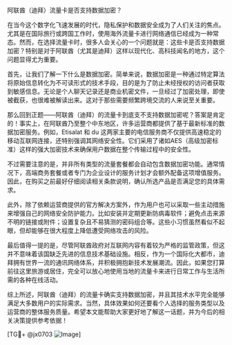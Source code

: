 阿联酋（迪拜）流量卡是否支持数据加密？

在当今这个数字化飞速发展的时代，隐私保护和数据安全成为了人们关注的焦点。尤其是在国际旅行或跨国工作时，使用海外流量卡进行网络通信已经成为一种常态。然而，在选择流量卡时，很多人会关心的一个问题就是：这些卡是否支持数据加密？特别是对于阿联酋（尤其是迪拜）这样以现代化、高科技闻名的地方，这个问题显得尤为重要。

首先，让我们了解一下什么是数据加密。简单来说，数据加密是一种通过特定算法将原始信息转化为不可读形式的技术手段，目的是为了防止未经授权的访问者获取到敏感信息。无论是个人聊天记录还是商业机密文件，一旦经过了加密处理，即使被截获，也很难被解读出来。这对于那些需要频繁跨境交流的人来说至关重要。

那么回到正题——阿联酋（迪拜）的流量卡到底支不支持数据加密呢？答案是肯定的！事实上，在阿联酋乃至整个中东地区，许多运营商都提供了基于最新标准的数据加密服务。例如，Etisalat 和 du 这两家主要的电信服务商不仅提供高速稳定的移动互联网连接，还特别强调其网络安全性。它们采用了诸如AES（高级加密标准）这样的强大加密技术来确保用户数据在整个传输过程中的安全性。

不过需要注意的是，并非所有类型的流量套餐都会自动包含数据加密功能。通常情况下，高端商务套餐或者专门为企业设计的服务计划才会额外配备这项增值服务。因此，在购买之前最好仔细阅读相关条款说明，确认所选产品是否满足您的具体需求。

此外，除了依赖运营商提供的官方解决方案外，作为用户也可以采取一些主动措施来增强自己的网络安全防护能力。比如安装并定期更新防病毒软件；避免点击来源不明的链接或附件；设置复杂且不易猜测的密码组合等。这些小习惯虽然看似不起眼，但却能够在很大程度上降低遭受网络攻击的风险。

最后值得一提的是，尽管阿联酋政府对互联网内容有着较为严格的监管政策，但这并不意味着该国缺乏先进的信息技术基础设施。相反，作为一个国际化大都市，迪拜拥有世界一流的通讯网络体系，并积极拥抱新技术发展潮流。因此，如果您打算前往这里旅游或居住，完全可以放心地使用当地的流量卡来进行日常工作与生活所需的各种在线活动。

综上所述，阿联酋（迪拜）的流量卡确实支持数据加密，并且其技术水平完全能够满足大多数用户的实际需求。当然，具体效果如何还要看个人选择的服务类型以及运营商的整体服务质量。希望本文能帮助大家更好地了解这一话题，并为今后的相关决策提供参考依据！

[TG💪+ @jx0703 ![Image](https://github.com/user-attachments/assets/dbca1d08-cadb-493c-b0ec-ad6f7a83f270)]